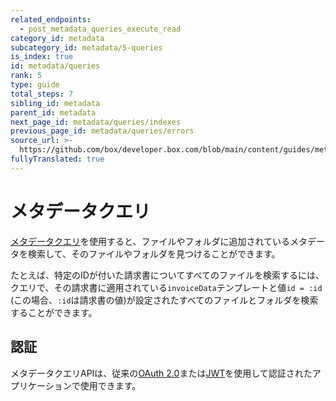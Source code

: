 ```yaml
---
related_endpoints:
  - post_metadata_queries_execute_read
category_id: metadata
subcategory_id: metadata/5-queries
is_index: true
id: metadata/queries
rank: 5
type: guide
total_steps: 7
sibling_id: metadata
parent_id: metadata
next_page_id: metadata/queries/indexes
previous_page_id: metadata/queries/errors
source_url: >-
  https://github.com/box/developer.box.com/blob/main/content/guides/metadata/5-queries/0-index.md
fullyTranslated: true
---
```

# メタデータクエリ

[メタデータクエリ][query]を使用すると、ファイルやフォルダに追加されているメタデータを検索して、そのファイルやフォルダを見つけることができます。

たとえば、特定のIDが付いた請求書についてすべてのファイルを検索するには、クエリで、その請求書に適用されている`invoiceData`テンプレートと値`id = :id` (この場合、`:id`は請求書の値)が設定されたすべてのファイルとフォルダを検索することができます。

## 認証

メタデータクエリAPIは、従来の[OAuth 2.0][oauth]または[JWT][jwt]を使用して認証されたアプリケーションで使用できます。

[query]: g://metadata/queries

[oauth]: g://authentication/oauth2

[jwt]: g://authentication/jwt
